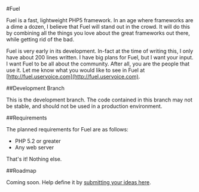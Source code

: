 #Fuel

Fuel is a fast, lightweight PHP5 framework.  In an age where frameworks are a dime a dozen, I believe that Fuel will stand out in the crowd.  It will do this by combining all the things you love about the great frameworks out there, while getting rid of the bad.

Fuel is very early in its development.  In-fact at the time of writing this, I only have about 200 lines written.  I have big plans for Fuel, but I want your input.  I want Fuel to be all about the community.  After all, you are the people that use it.  Let me know what you would like to see in Fuel at [http://fuel.uservoice.com](http://fuel.uservoice.com).

##Development Branch

This is the development branch.  The code contained in this branch may not be stable, and should not be used in a production environment.

##Requirements

The planned requirements for Fuel are as follows:

* PHP 5.2 or greater
* Any web server

That's it! Nothing else.

##Roadmap

Coming soon.  Help define it by [submitting your ideas here](http://fuel.uservoice.com).